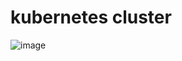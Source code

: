 # kubernetes cluster
![image](https://github.com/Nahin-CDR/Kubernetes/assets/45636041/64650f59-1d13-4e25-885c-27e8c0e531a9)
